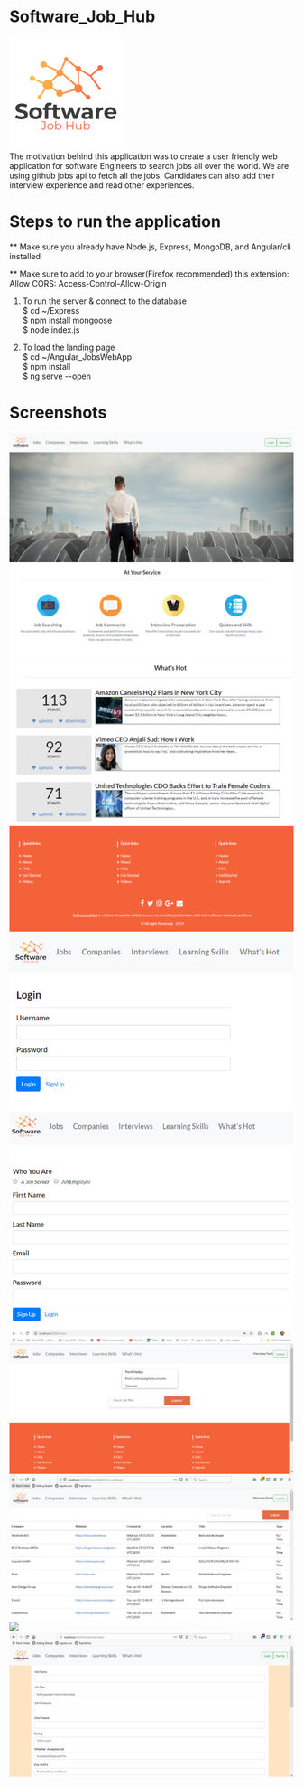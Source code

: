 # Software_Job_Hub
![](images/logo.png)<br>
The motivation behind this application was to create a user friendly web application for software Engineers to search jobs all over the world. We are using github jobs api to fetch all the jobs. Candidates can also add their interview experience and read other experiences. 

# Steps to run the application
** Make sure you already have Node.js, Express, MongoDB, and Angular/cli installed <br>

** Make sure to add to your browser(Firefox recommended) this extension: Allow CORS: Access-Control-Allow-Origin <br>

1. To run the server & connect to the database <br>
$ cd ~/Express <br>
$ npm install mongoose <br>
$ node index.js <br>

2. To load the landing page<br>
$ cd ~/Angular_JobsWebApp<br>
$ npm install<br>
$ ng serve --open<br>

# Screenshots
![](images/1.png)
<br>
![](images/2.png)
<br>
![](images/3.png)
<br>
![](images/4.png)
<br>
![](images/5.png)
<br>
![](images/6.png)
<br>
![](images/7.png)
<br>
![](images/8.png)
<br>
![](images/Screenshot%20(249).jpg)
<br>
![](images/9.png)


